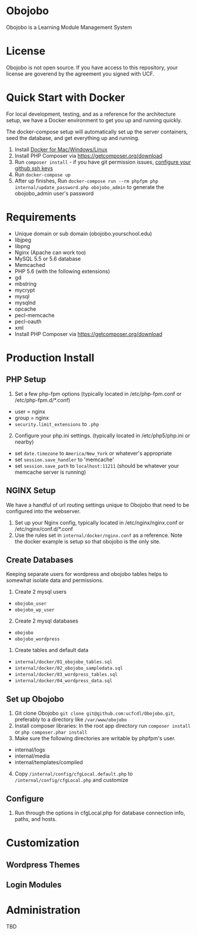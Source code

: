 # Obojobo
Obojobo is a Learning Module Management System

# License
Obojobo is not open source. If you have access to this repository, your license are goverend by the agreement you signed with UCF.

# Quick Start with Docker
For local development, testing, and as a reference for the architecture setup, we have a Docker environment to get you up and running quickly.

The docker-compose setup will automatically set up the server containers, seed the database, and get everything up and running.

1. Install [Docker for Mac/Windows/Linux](https://www.docker.com/products/docker)
2. Install PHP Composer via https://getcomposer.org/download
3. Run `composer install` - if you have git permission issues, [configure your github ssh keys](https://help.github.com/articles/generating-an-ssh-key/)
4. Run `docker-compose up`
5. After up finishes, Run `docker-compose run --rm phpfpm php internal/update_password.php obojobo_admin` to generate the obojobo_admin user's password


# Requirements
* Unique domain or sub domain (obojobo.yourschool.edu)
* libjpeg
* libpng
* Nginx (Apache can work too)
* MySQL 5.5 or 5.6 database
* Memcached
* PHP 5.6 (with the following extensions)
 * gd
 * mbstring
 * mycrypt
 * mysql
 * mysqlnd
 * opcache
 * pecl-memcache
 * pecl-oauth
 * xml
* Install PHP Composer via https://getcomposer.org/download


# Production Install
## PHP Setup

1. Set a few php-fpm options (typically located in /etc/php-fpm.conf or /etc/php-fpm.d/*.conf)
 * user = nginx
 * group = nginx
 * `security.limit_extensions` to `.php`
2. Configure your php.ini settings. (typically located in /etc/php5/php.ini or nearby)
 * set `date.timezone` to `America/New_York` or whatever's appropriate
 * set `session.save_handler` to 'memcache'
 * set `session.save_path` to `localhost:11211` (should be whatever your memcache server is running)

## NGINX Setup
We have a handful of url routing settings unique to Obojobo that need to be configured into the webserver.

1. Set up your Nginx config, typically located in /etc/nginx/nginx.conf or /etc/nginx/conf.d/*.conf
2. Use the rules set in `internal/docker/nginx.conf` as a reference. Note the docker example is setup so that obojobo is the only site.

## Create Databases
Keeping separate users for wordpress and obojobo tables helps to somewhat isolate data and permissions.

1. Create 2 mysql users
  * `obojobo_user`
  * `obojobo_wp_user`
2. Create 2 mysql databases
  * `obojobo`
  * `obojobo_wordpress`
1. Create tables and default data
  * `internal/docker/01_obojobo_tables.sql`
  * `internal/docker/02_obojobo_sampledata.sql`
  * `internal/docker/03_wordpress_tables.sql`
  * `internal/docker/04_wordpress_data.sql`

## Set up Obojobo
1. Git clone Obojobo `git clone git@github.com:ucfcdl/Obojobo.git`, preferably to a directory like `/var/www/obojobo`
2. Install composer libraries: In the root app directory run `composer install` or `php composer.phar install`
3. Make sure the following directories are writable by phpfpm's user.
 * internal/logs
 * internal/media
 * internal/templates/compiled
4. Copy `/internal/config/cfgLocal.default.php` to `/internal/config/cfgLocal.php` and customize

## Configure

1. Run through the options in cfgLocal.php for database connection info, paths, and hosts.




# Customization

## Wordpress Themes

## Login Modules


# Administration
TBD
